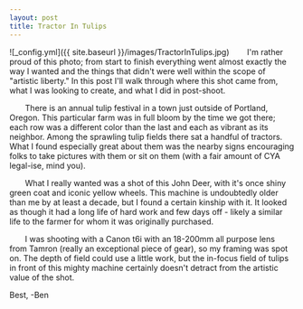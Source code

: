 ```yaml
---
layout: post
title: Tractor In Tulips
---
```


![_config.yml]({{ site.baseurl }}/images/TractorInTulips.jpg)
&nbsp;&nbsp;&nbsp;&nbsp;&nbsp;&nbsp; I'm rather proud of this photo; from start to finish everything went almost exactly the way I wanted and the things that didn't were well within the scope of "artistic liberty." In this post I'll walk through where this shot came from, what I was looking to create, and what I did in post-shoot. 

&nbsp;&nbsp;&nbsp;&nbsp;&nbsp;&nbsp; There is an annual tulip festival in a town just outside of Portland, Oregon. This particular farm was in full bloom by the time we got there; each row was a different color than the last and each as vibrant as its neighbor. Among the sprawling tulip fields there sat a handful of tractors. What I found especially great about them was the nearby signs encouraging folks to take pictures with them or sit on them (with a fair amount of CYA legal-ise, mind you). 

&nbsp;&nbsp;&nbsp;&nbsp;&nbsp;&nbsp; What I really wanted was a shot of this John Deer, with it's once shiny green coat and iconic yellow wheels. This machine is undoubtedly older than me by at least a decade, but I found a certain kinship with it. It looked as though it had a long life of hard work and few days off - likely a similar life to the farmer for whom it was originally purchased. 

&nbsp;&nbsp;&nbsp;&nbsp;&nbsp;&nbsp; I was shooting with a Canon t6i with an 18-200mm all purpose lens from Tamron (really an exceptional piece of gear), so my framing was spot on. The depth of field could use a little work, but the in-focus field of tulips in front of this mighty machine certainly doesn't detract from the artistic value of the shot. 

Best,
-Ben






